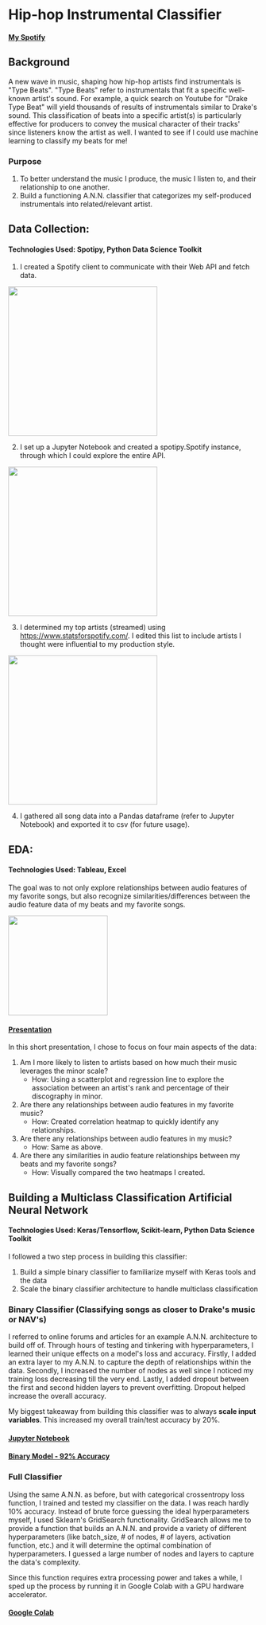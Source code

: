 # Hip-hop Instrumental Classifier


#### [My Spotify](https://open.spotify.com/artist/4gtbYuWL3jPmNndg8H6bsW?si=MaBUis3eQQSoi6s9KlQQew)


## Background

A new wave in music, shaping how hip-hop artists find instrumentals is "Type Beats". "Type Beats" refer to instrumentals that fit a specific 
well-known artist's sound. For example, a quick search on Youtube for "Drake Type Beat" will yield thousands of results of instrumentals similar to Drake's sound. This classification of beats into a specific artist(s) is particularly effective for producers to convey the musical character of their tracks' since listeners know the artist as well. I wanted to see if I could use machine learning to classify my beats for me!


### Purpose
1. To better understand the music I produce, the music I listen to, and their relationship to one another.
2. Build a functioning A.N.N. classifier that categorizes my self-produced instrumentals into related/relevant artist.




## Data Collection:

#### Technologies Used: Spotipy, Python Data Science Toolkit

1. I created a Spotify client to communicate with their Web API and fetch data. 
<img src="https://user-images.githubusercontent.com/56245127/149641053-cc8a3dc8-f086-439b-9fba-b3d44129ba44.jpg"  width="300" />

2. I set up a Jupyter Notebook and created a spotipy.Spotify instance, through which I could explore the entire API. 
<img src="https://user-images.githubusercontent.com/56245127/149641188-19d11c3e-e833-4ab0-bc0f-ce2e71d5e486.jpg"  width="300" />

3. I determined my top artists (streamed) using https://www.statsforspotify.com/. I edited this list to include artists I thought were influential to my production style.
<img src="https://user-images.githubusercontent.com/56245127/149644928-03b0c7b6-ddab-4515-9d1c-496f23bb3019.jpg"  width="300" />

4. I gathered all song data into a Pandas dataframe (refer to Jupyter Notebook) and exported it to csv (for future usage).




## EDA:

#### Technologies Used: Tableau, Excel

The goal was to not only explore relationships between audio features of my favorite songs, but also recognize similarities/differences between the audio feature data of my beats and my favorite songs.

<img src="https://user-images.githubusercontent.com/56245127/149640850-56ea000f-2622-4e76-8d2f-d4db83958712.jpg"  width="200" height="200" />




#### [Presentation](https://public.tableau.com/views/MyMusicandMyFavoriteArtistsMusic/JointAnalysisofMyMusicandMyFavoriteArtistsMusic?:language=en-US&:display_count=n&:origin=viz_share_link)

In this short presentation, I chose to focus on four main aspects of the data:
1. Am I more likely to listen to artists based on how much their music leverages the minor scale?
   - How: Using a scatterplot and regression line to explore the association between an artist's rank and percentage of their discography in minor.
2. Are there any relationships between audio features in my favorite music?
   - How: Created correlation heatmap to quickly identify any relationships.
3. Are there any relationships between audio features in my music?
   - How: Same as above.
4. Are there any similarities in audio feature relationships between my beats and my favorite songs?
   - How: Visually compared the two heatmaps I created.




## Building a Multiclass Classification Artificial Neural Network

#### Technologies Used: Keras/Tensorflow, Scikit-learn, Python Data Science Toolkit 

I followed a two step process in building this classifier:
1. Build a simple binary classifier to familiarize myself with Keras tools and the data
2. Scale the binary classifier architecture to handle multiclass classification

### Binary Classifier (Classifying songs as closer to Drake's music or NAV's)

I referred to online forums and articles for an example A.N.N. architecture to build off of. Through hours of testing and tinkering with hyperparameters, 
I learned their unique effects on a model's loss and accuracy. Firstly, I added an extra layer to my A.N.N. to capture the depth of relationships within the data.
Secondly, I increased the number of nodes as well since I noticed my training loss decreasing till the very end. Lastly, I added dropout between the first and second
hidden layers to prevent overfitting. Dropout helped increase the overall accuracy. 

My biggest takeaway from building this classifier was to always __scale input variables__. This increased my overall train/test accuracy by 20%.


#### [Jupyter Notebook](https://github.com/pruthvi-innamuri/beatclassifier/blob/59c9182f9156a1d772617a8e88a80ab135b3f346/preprocessingandbinarymodel.ipynb)

#### [Binary Model - 92% Accuracy](https://github.com/pruthvi-innamuri/beatclassifier/blob/ea86bd16f9a7242de275b91d2aca6d38c0f908ed/binaryclassificationninetyfour.h5)



### Full Classifier

Using the same A.N.N. as before, but with categorical crossentropy loss function, I trained and tested my classifier on the data. I was reach hardly 10% accuracy. Instead of brute force guessing the ideal hyperparameters myself, I used Sklearn's GridSearch functionality. GridSearch allows me to provide a function that builds an A.N.N. and provide a variety of different hyperparameters (like batch_size, # of nodes, # of layers, activation function, etc.) and it will determine the optimal combination of hyperparameters. I guessed a large number of nodes and layers to capture the data's complexity. 

Since this function requires extra processing power and takes a while, I sped up the process by running it in Google Colab with a GPU hardware accelerator.


#### [Google Colab](https://colab.research.google.com/drive/1rdsstVpDfWT5Tvjhs2BIBQdhfURWkJLp?usp=sharing)





